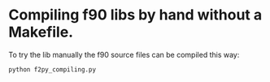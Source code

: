 # Compiling f90 libs by hand without a Makefile.

To try the lib manually the f90 source files can be compiled this way:

```python
python f2py_compiling.py
```
